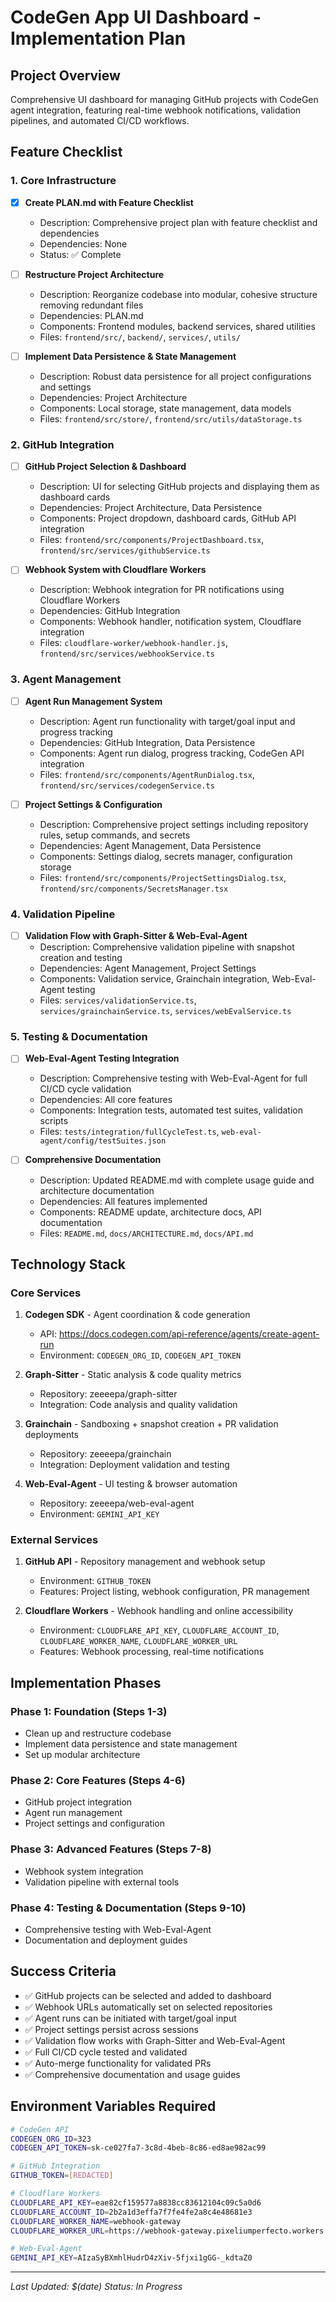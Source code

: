 # CodeGen App UI Dashboard - Implementation Plan

## Project Overview
Comprehensive UI dashboard for managing GitHub projects with CodeGen agent integration, featuring real-time webhook notifications, validation pipelines, and automated CI/CD workflows.

## Feature Checklist

### 1. Core Infrastructure
- [x] **Create PLAN.md with Feature Checklist**
  - Description: Comprehensive project plan with feature checklist and dependencies
  - Dependencies: None
  - Status: ✅ Complete

- [ ] **Restructure Project Architecture** 
  - Description: Reorganize codebase into modular, cohesive structure removing redundant files
  - Dependencies: PLAN.md
  - Components: Frontend modules, backend services, shared utilities
  - Files: `frontend/src/`, `backend/`, `services/`, `utils/`

- [ ] **Implement Data Persistence & State Management**
  - Description: Robust data persistence for all project configurations and settings
  - Dependencies: Project Architecture
  - Components: Local storage, state management, data models
  - Files: `frontend/src/store/`, `frontend/src/utils/dataStorage.ts`

### 2. GitHub Integration
- [ ] **GitHub Project Selection & Dashboard**
  - Description: UI for selecting GitHub projects and displaying them as dashboard cards
  - Dependencies: Project Architecture, Data Persistence
  - Components: Project dropdown, dashboard cards, GitHub API integration
  - Files: `frontend/src/components/ProjectDashboard.tsx`, `frontend/src/services/githubService.ts`

- [ ] **Webhook System with Cloudflare Workers**
  - Description: Webhook integration for PR notifications using Cloudflare Workers
  - Dependencies: GitHub Integration
  - Components: Webhook handler, notification system, Cloudflare integration
  - Files: `cloudflare-worker/webhook-handler.js`, `frontend/src/services/webhookService.ts`

### 3. Agent Management
- [ ] **Agent Run Management System**
  - Description: Agent run functionality with target/goal input and progress tracking
  - Dependencies: GitHub Integration, Data Persistence
  - Components: Agent run dialog, progress tracking, CodeGen API integration
  - Files: `frontend/src/components/AgentRunDialog.tsx`, `frontend/src/services/codegenService.ts`

- [ ] **Project Settings & Configuration**
  - Description: Comprehensive project settings including repository rules, setup commands, and secrets
  - Dependencies: Agent Management, Data Persistence
  - Components: Settings dialog, secrets manager, configuration storage
  - Files: `frontend/src/components/ProjectSettingsDialog.tsx`, `frontend/src/components/SecretsManager.tsx`

### 4. Validation Pipeline
- [ ] **Validation Flow with Graph-Sitter & Web-Eval-Agent**
  - Description: Comprehensive validation pipeline with snapshot creation and testing
  - Dependencies: Agent Management, Project Settings
  - Components: Validation service, Grainchain integration, Web-Eval-Agent testing
  - Files: `services/validationService.ts`, `services/grainchainService.ts`, `services/webEvalService.ts`

### 5. Testing & Documentation
- [ ] **Web-Eval-Agent Testing Integration**
  - Description: Comprehensive testing with Web-Eval-Agent for full CI/CD cycle validation
  - Dependencies: All core features
  - Components: Integration tests, automated test suites, validation scripts
  - Files: `tests/integration/fullCycleTest.ts`, `web-eval-agent/config/testSuites.json`

- [ ] **Comprehensive Documentation**
  - Description: Updated README.md with complete usage guide and architecture documentation
  - Dependencies: All features implemented
  - Components: README update, architecture docs, API documentation
  - Files: `README.md`, `docs/ARCHITECTURE.md`, `docs/API.md`

## Technology Stack

### Core Services
1. **Codegen SDK** - Agent coordination & code generation
   - API: https://docs.codegen.com/api-reference/agents/create-agent-run
   - Environment: `CODEGEN_ORG_ID`, `CODEGEN_API_TOKEN`

2. **Graph-Sitter** - Static analysis & code quality metrics
   - Repository: zeeeepa/graph-sitter
   - Integration: Code analysis and quality validation

3. **Grainchain** - Sandboxing + snapshot creation + PR validation deployments
   - Repository: zeeeepa/grainchain
   - Integration: Deployment validation and testing

4. **Web-Eval-Agent** - UI testing & browser automation
   - Repository: zeeeepa/web-eval-agent
   - Environment: `GEMINI_API_KEY`

### External Services
1. **GitHub API** - Repository management and webhook setup
   - Environment: `GITHUB_TOKEN`
   - Features: Project listing, webhook configuration, PR management

2. **Cloudflare Workers** - Webhook handling and online accessibility
   - Environment: `CLOUDFLARE_API_KEY`, `CLOUDFLARE_ACCOUNT_ID`, `CLOUDFLARE_WORKER_NAME`, `CLOUDFLARE_WORKER_URL`
   - Features: Webhook processing, real-time notifications

## Implementation Phases

### Phase 1: Foundation (Steps 1-3)
- Clean up and restructure codebase
- Implement data persistence and state management
- Set up modular architecture

### Phase 2: Core Features (Steps 4-6)
- GitHub project integration
- Agent run management
- Project settings and configuration

### Phase 3: Advanced Features (Steps 7-8)
- Webhook system integration
- Validation pipeline with external tools

### Phase 4: Testing & Documentation (Steps 9-10)
- Comprehensive testing with Web-Eval-Agent
- Documentation and deployment guides

## Success Criteria
- ✅ GitHub projects can be selected and added to dashboard
- ✅ Webhook URLs automatically set on selected repositories
- ✅ Agent runs can be initiated with target/goal input
- ✅ Project settings persist across sessions
- ✅ Validation flow works with Graph-Sitter and Web-Eval-Agent
- ✅ Full CI/CD cycle tested and validated
- ✅ Auto-merge functionality for validated PRs
- ✅ Comprehensive documentation and usage guides

## Environment Variables Required
```bash
# CodeGen API
CODEGEN_ORG_ID=323
CODEGEN_API_TOKEN=sk-ce027fa7-3c8d-4beb-8c86-ed8ae982ac99

# GitHub Integration
GITHUB_TOKEN=[REDACTED]

# Cloudflare Workers
CLOUDFLARE_API_KEY=eae82cf159577a8838cc83612104c09c5a0d6
CLOUDFLARE_ACCOUNT_ID=2b2a1d3effa7f7fe4fe2a8c4e48681e3
CLOUDFLARE_WORKER_NAME=webhook-gateway
CLOUDFLARE_WORKER_URL=https://webhook-gateway.pixeliumperfecto.workers.dev

# Web-Eval-Agent
GEMINI_API_KEY=AIzaSyBXmhlHudrD4zXiv-5fjxi1gGG-_kdtaZ0
```

---
*Last Updated: $(date)*
*Status: In Progress*
